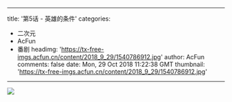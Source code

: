 
---
title: '第5话 - 英雄的条件'
categories: 
 - 二次元
 - AcFun
 - 番剧
headimg: 'https://tx-free-imgs.acfun.cn/content/2018_9_29/1540786912.jpg'
author: AcFun
comments: false
date: Mon, 29 Oct 2018 11:22:38 GMT
thumbnail: 'https://tx-free-imgs.acfun.cn/content/2018_9_29/1540786912.jpg'
---

<div>   
<img src="https://tx-free-imgs.acfun.cn/content/2018_9_29/1540786912.jpg" referrerpolicy="no-referrer">  
</div>
            